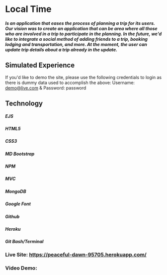 # Local Time 

##### Is an application that eases the process of planning a trip for its users. Our vision was to create an application that can be area where all those who are involved in a trip to participate in the planning. In the future, we'd like to integrate a social method of adding friends to a trip, booking lodging and transportation, and more. At the moment, the user can update trip details about a trip already in the update. 

## Simulated Experience
 
 If you'd like to demo the site, please use the following credentials to login as there is dummy data used to accomplish the above: 
 Username: demo@live.com & Password: password

## Technology

##### EJS
##### HTML5 
##### CSS3 
##### MD Bootstrap
##### NPM 
##### MVC
##### MongoDB
##### Google Font
##### Github
##### Heroku 
##### Git Bash/Terminal 

### Live Site: https://peaceful-dawn-95705.herokuapp.com/
### Video Demo: 
